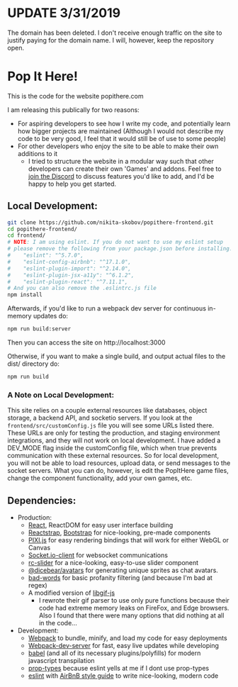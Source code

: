 # UPDATE 3/31/2019
The domain has been deleted. I don't receive enough traffic on the site to justify paying for the domain name. I will, however, keep the repository open.



# Pop It Here!

This is the code for the website popithere.com

I am releasing this publically for two reasons:

- For aspiring developers to see how I write my code, and potentially learn how bigger projects are maintained (Although I would not describe my code to be very good, I feel that it would still be of use to some people)
- For other developers who enjoy the site to be able to make their own additions to it
  - I tried to structure the website in a modular way such that other developers can create their own 'Games' and addons. Feel free to [join the Discord](https://discord.gg/WgppuWr) to discuss features you'd like to add, and I'd be happy to help you get started.

## Local Development:

```sh
git clone https://github.com/nikita-skobov/popithere-frontend.git
cd popithere-frontend/
cd frontend/
# NOTE: I am using eslint. If you do not want to use my eslint setup
# please remove the following from your package.json before installing:
#    "eslint": "^5.7.0",
#    "eslint-config-airbnb": "^17.1.0",
#    "eslint-plugin-import": "^2.14.0",
#    "eslint-plugin-jsx-a11y": "^6.1.2",
#    "eslint-plugin-react": "^7.11.1",
# And you can also remove the .eslintrc.js file
npm install
```

Afterwards, if you'd like to run a webpack dev server for continuous in-memory updates do:

```sh
npm run build:server
```

Then you can access the site on http://localhost:3000

Otherwise, if you want to make a single build, and output actual files to the dist/ directory do:

```sh
npm run build
```

### A Note on Local Development:

This site relies on a couple external resources like databases, object storage, a backend API, and socketio servers. If you look at the `frontend/src/customConfig.js` file you will see some URLs listed there. These URLs are only for testing the production, and staging environment integrations, and they will not work on local development. I have added a DEV_MODE flag inside the customConfig file, which when true prevents communication with these external resources. So for local development, you will not be able to load resources, upload data, or send messages to the socket servers. What you can do, however, is edit the PopItHere game files, change the component functionality, add your own games, etc.


## Dependencies:

- Production:
  - [React](https://github.com/facebook/react), ReactDOM for easy user interface building
  - [Reactstrap](https://github.com/reactstrap/reactstrap), [Bootstrap](https://www.npmjs.com/package/bootstrap) for nice-looking, pre-made components
  - [PIXI.js](https://github.com/pixijs/pixi.js/) for easy rendering bindings that will work for either WebGL or Canvas
  - [Socket.io-client](https://github.com/socketio/socket.io-client) for websocket communications
  - [rc-slider](https://www.npmjs.com/package/rc-slider) for a nice-looking, easy-to-use slider component
  - [@dicebear/avatars](https://avatars.dicebear.com/) for generating unique sprites as chat avatars.
  - [bad-words](https://www.npmjs.com/package/bad-words) for basic profanity filtering (and because I'm bad at regex)
  - A modified version of [libgif-js](https://github.com/buzzfeed/libgif-js)
    - I rewrote their gif parser to use only pure functions because their code had extreme memory leaks on FireFox, and Edge browsers. Also I found that there were many options that did nothing at all in the code...
- Development:
  - [Webpack](https://github.com/webpack/webpack) to bundle, minify, and load my code for easy deployments
  - [Webpack-dev-server](https://github.com/webpack/webpack-dev-server) for fast, easy live updates while developing
  - [babel](https://github.com/babel/babel) (and all of its necessary plugins/polyfills) for modern javascript transpilation
  - [prop-types](https://www.npmjs.com/package/prop-types) because eslint yells at me if I dont use prop-types
  - [eslint](https://www.npmjs.com/package/eslint) with [AirBnB style guide](https://www.npmjs.com/package/eslint-config-airbnb) to write nice-looking, modern code
